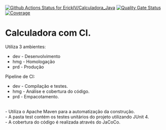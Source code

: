 [![Github Actions Status for ErickIV/Calculadora_Java](https://github.com/ErickIV/Calculadora_Java/workflows/Maven%20Package/badge.svg)](https://github.com/ErickIV/Calculadora_Java/actions)
[![Quality Gate Status](https://sonarcloud.io/api/project_badges/measure?project=ErickIV_Calculadora_Java&metric=alert_status)](https://sonarcloud.io/summary/new_code?id=ErickIV_Calculadora_Java)
[![Coverage](https://sonarcloud.io/api/project_badges/measure?project=ErickIV_Calculadora_Java&metric=coverage)](https://sonarcloud.io/component_measures?id=ErickIV_Calculadora_Java&metric=coverage)

# Calculadora com CI.

Utiliza 3 ambientes:
- dev - Desenvolvimento
- hmg - Homologação
- prd - Produção

Pipeline de CI:
- dev - Compilação e testes.
- hmg - Análise e cobertura do código.
- prd - Empacotamento.

<br>
- Utiliza o Apache Maven para a automatização da construção.<br>
- A pasta test contém os testes unitários do projeto utilizando JUnit 4.<br>
- A cobertura do código é realizada através do JaCoCo.<br>

